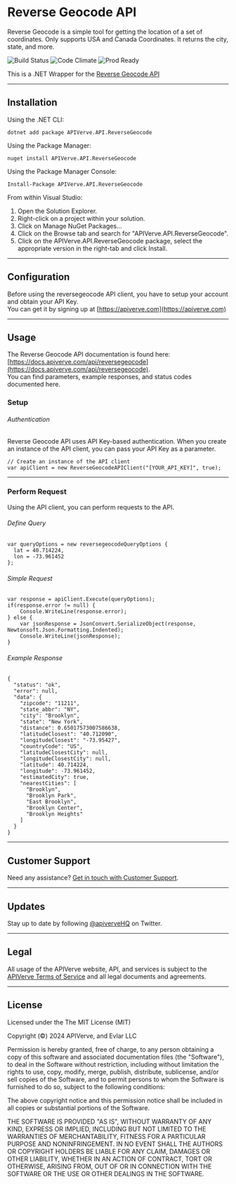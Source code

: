 Reverse Geocode API
============

Reverse Geocode is a simple tool for getting the location of a set of coordinates. Only supports USA and Canada Coordinates. It returns the city, state, and more.

![Build Status](https://img.shields.io/badge/build-passing-green)
![Code Climate](https://img.shields.io/badge/maintainability-B-purple)
![Prod Ready](https://img.shields.io/badge/production-ready-blue)

This is a .NET Wrapper for the [Reverse Geocode API](https://apiverve.com/marketplace/api/reversegeocode)

---

## Installation

Using the .NET CLI:
```
dotnet add package APIVerve.API.ReverseGeocode
```

Using the Package Manager:
```
nuget install APIVerve.API.ReverseGeocode
```

Using the Package Manager Console:
```
Install-Package APIVerve.API.ReverseGeocode
```

From within Visual Studio:

1. Open the Solution Explorer.
2. Right-click on a project within your solution.
3. Click on Manage NuGet Packages...
4. Click on the Browse tab and search for "APIVerve.API.ReverseGeocode".
5. Click on the APIVerve.API.ReverseGeocode package, select the appropriate version in the right-tab and click Install.


---

## Configuration

Before using the reversegeocode API client, you have to setup your account and obtain your API Key.  
You can get it by signing up at [https://apiverve.com](https://apiverve.com)

---

## Usage

The Reverse Geocode API documentation is found here: [https://docs.apiverve.com/api/reversegeocode](https://docs.apiverve.com/api/reversegeocode).  
You can find parameters, example responses, and status codes documented here.

### Setup

###### Authentication
Reverse Geocode API uses API Key-based authentication. When you create an instance of the API client, you can pass your API Key as a parameter.

```
// Create an instance of the API client
var apiClient = new ReverseGeocodeAPIClient("[YOUR_API_KEY]", true);
```

---


### Perform Request
Using the API client, you can perform requests to the API.

###### Define Query

```
var queryOptions = new reversegeocodeQueryOptions {
  lat = 40.714224,
  lon = -73.961452
};
```

###### Simple Request

```
var response = apiClient.Execute(queryOptions);
if(response.error != null) {
	Console.WriteLine(response.error);
} else {
    var jsonResponse = JsonConvert.SerializeObject(response, Newtonsoft.Json.Formatting.Indented);
    Console.WriteLine(jsonResponse);
}
```

###### Example Response

```
{
  "status": "ok",
  "error": null,
  "data": {
    "zipcode": "11211",
    "state_abbr": "NY",
    "city": "Brooklyn",
    "state": "New York",
    "distance": 0.65017573007586638,
    "latitudeClosest": "40.712090",
    "longitudeClosest": "-73.95427",
    "countryCode": "US",
    "latitudeClosestCity": null,
    "longitudeClosestCity": null,
    "latitude": 40.714224,
    "longitude": -73.961452,
    "estimatedCity": true,
    "nearestCities": [
      "Brooklyn",
      "Brooklyn Park",
      "East Brooklyn",
      "Brooklyn Center",
      "Brooklyn Heights"
    ]
  }
}
```

---

## Customer Support

Need any assistance? [Get in touch with Customer Support](https://apiverve.com/contact).

---

## Updates
Stay up to date by following [@apiverveHQ](https://twitter.com/apiverveHQ) on Twitter.

---

## Legal

All usage of the APIVerve website, API, and services is subject to the [APIVerve Terms of Service](https://apiverve.com/terms) and all legal documents and agreements.

---

## License
Licensed under the The MIT License (MIT)

Copyright (&copy;) 2024 APIVerve, and Evlar LLC

Permission is hereby granted, free of charge, to any person obtaining a copy of this software and associated documentation files (the "Software"), to deal in the Software without restriction, including without limitation the rights to use, copy, modify, merge, publish, distribute, sublicense, and/or sell copies of the Software, and to permit persons to whom the Software is furnished to do so, subject to the following conditions:

The above copyright notice and this permission notice shall be included in all copies or substantial portions of the Software.

THE SOFTWARE IS PROVIDED "AS IS", WITHOUT WARRANTY OF ANY KIND, EXPRESS OR IMPLIED, INCLUDING BUT NOT LIMITED TO THE WARRANTIES OF MERCHANTABILITY, FITNESS FOR A PARTICULAR PURPOSE AND NONINFRINGEMENT. IN NO EVENT SHALL THE AUTHORS OR COPYRIGHT HOLDERS BE LIABLE FOR ANY CLAIM, DAMAGES OR OTHER LIABILITY, WHETHER IN AN ACTION OF CONTRACT, TORT OR OTHERWISE, ARISING FROM, OUT OF OR IN CONNECTION WITH THE SOFTWARE OR THE USE OR OTHER DEALINGS IN THE SOFTWARE.